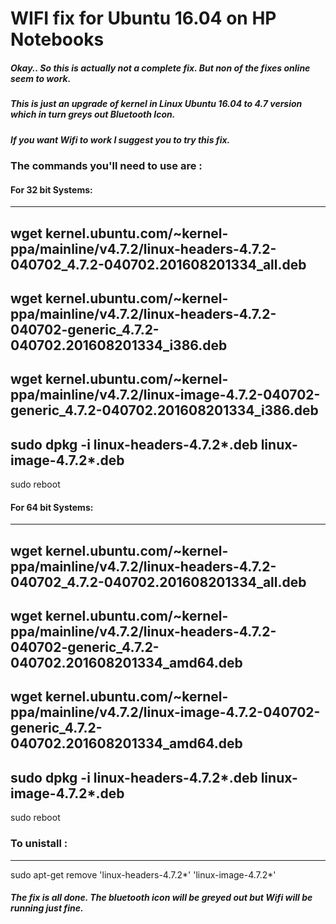 WIFI fix for Ubuntu 16.04 on HP Notebooks
===

##### Okay.. So this is actually not a complete fix. But non of the fixes online seem to work.
##### This is just an upgrade of kernel in Linux Ubuntu 16.04 to 4.7 version which in turn greys out Bluetooth Icon. 

##### If you want Wifi to work I suggest you to try this fix.


### The commands you'll need to use are :

#### For 32 bit Systems: 
---
wget kernel.ubuntu.com/~kernel-ppa/mainline/v4.7.2/linux-headers-4.7.2-040702_4.7.2-040702.201608201334_all.deb
---
wget kernel.ubuntu.com/~kernel-ppa/mainline/v4.7.2/linux-headers-4.7.2-040702-generic_4.7.2-040702.201608201334_i386.deb
---
wget kernel.ubuntu.com/~kernel-ppa/mainline/v4.7.2/linux-image-4.7.2-040702-generic_4.7.2-040702.201608201334_i386.deb
---
sudo dpkg -i linux-headers-4.7.2*.deb linux-image-4.7.2*.deb
---
sudo reboot

#### For 64 bit Systems:
---
wget kernel.ubuntu.com/~kernel-ppa/mainline/v4.7.2/linux-headers-4.7.2-040702_4.7.2-040702.201608201334_all.deb
---
wget kernel.ubuntu.com/~kernel-ppa/mainline/v4.7.2/linux-headers-4.7.2-040702-generic_4.7.2-040702.201608201334_amd64.deb
---
wget kernel.ubuntu.com/~kernel-ppa/mainline/v4.7.2/linux-image-4.7.2-040702-generic_4.7.2-040702.201608201334_amd64.deb
---
sudo dpkg -i linux-headers-4.7.2*.deb linux-image-4.7.2*.deb
---
sudo reboot


### To unistall :
---
sudo apt-get remove 'linux-headers-4.7.2*' 'linux-image-4.7.2*'

##### The fix is all done. The bluetooth icon will be greyed out but Wifi will be running just fine.




